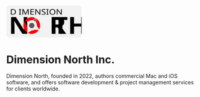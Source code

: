<p align="left">
<img src="img/Dimension%20North%20Logo.svg" width="200">
</p>

# Dimension North Inc.

Dimension North, founded in 2022, authors commercial Mac and iOS software, and offers software development & project management services for clients worldwide. 

